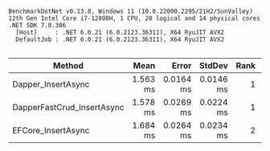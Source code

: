 ```

BenchmarkDotNet v0.13.8, Windows 11 (10.0.22000.2295/21H2/SunValley)
12th Gen Intel Core i7-12800H, 1 CPU, 20 logical and 14 physical cores
.NET SDK 7.0.306
  [Host]     : .NET 6.0.21 (6.0.2123.36311), X64 RyuJIT AVX2
  DefaultJob : .NET 6.0.21 (6.0.2123.36311), X64 RyuJIT AVX2


```
| Method                     | Mean     | Error     | StdDev    | Rank | Gen0   | Allocated |
|--------------------------- |---------:|----------:|----------:|-----:|-------:|----------:|
| Dapper_InsertAsync         | 1.563 ms | 0.0164 ms | 0.0146 ms |    1 |      - |  14.46 KB |
| DapperFastCrud_InsertAsync | 1.578 ms | 0.0269 ms | 0.0224 ms |    1 |      - |  22.08 KB |
| EFCore_InsertAsync         | 1.684 ms | 0.0264 ms | 0.0234 ms |    2 | 3.9063 |  68.34 KB |
